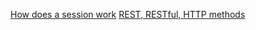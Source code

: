 [How does a session work](http://machinesaredigging.com/2013/10/29/how-does-a-web-session-work/)
[REST, RESTful, HTTP methods](http://www.vogella.com/tutorials/REST/article.html)

